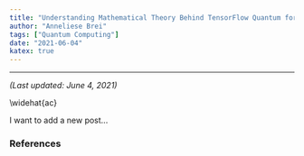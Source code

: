 ```yaml
---
title: "Understanding Mathematical Theory Behind TensorFlow Quantum for Hybrid Learning"
author: "Anneliese Brei"
tags: ["Quantum Computing"] 
date: "2021-06-04" 
katex: true
---
```

-----------------------------
*(Last updated: June 4, 2021)*

\widehat{ac}

I want to add a new post...


### References
[^1]: Matthews, David. “How to Get Started in Quantum Computing.” Nature News, Nature Publishing Group, 1 Mar. 2021, www.nature.com/articles/d41586-021-00533-x.

